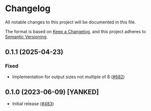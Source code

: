 # Changelog

All notable changes to this project will be documented in this file.

The format is based on [Keep a Changelog](https://keepachangelog.com/en/1.0.0/),
and this project adheres to [Semantic Versioning](https://semver.org/spec/v2.0.0.html).

## 0.1.1 (2025-04-23)
### Fixed
- Implementation for output sizes not multiple of 8 ([#682])

[#682]: https://github.com/RustCrypto/hashes/pull/682

## 0.1.0 (2023-06-09) [YANKED]
- Initial release ([#483])

[#483]: https://github.com/RustCrypto/hashes/pull/483
